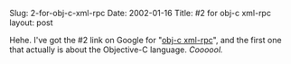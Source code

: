 Slug: 2-for-obj-c-xml-rpc
Date: 2002-01-16
Title: #2 for obj-c xml-rpc
layout: post

Hehe. I&#39;ve got the #2 link on Google for &quot;<a href="http://www.google.com/search?q=obj-c+xml-rpc&amp;btnG=Google+Search">obj-c xml-rpc</a>&quot;, and the first one that actually is about the Objective-C language. <i>Coooool.</i>
